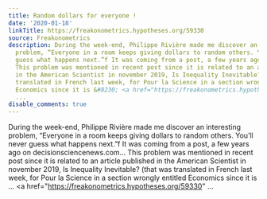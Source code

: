 ```yaml
---
title: Random dollars for everyone !
date: '2020-01-18'
linkTitle: https://freakonometrics.hypotheses.org/59330
source: Freakonometrics
description: During the week-end, Philippe Rivière made me discover an interesting
  problem, “Everyone in a room keeps giving dollars to random others. You’ll never
  guess what happens next.”f It was coming from a post, a few years ago on decisionsciencenews.com&#8230;
  This problem was mentioned in recent post since it is related to an article published
  in the American Scientist in november 2019, Is Inequality Inevitable? (that was
  translated in French last week, for Pour la Science in a section wrongly entitled
  Economics since it is &#8230; <a href="https://freakonometrics.hypotheses.org/59330"
  ...
disable_comments: true
---
```

During the week-end, Philippe Rivière made me discover an interesting problem, “Everyone in a room keeps giving dollars to random others. You’ll never guess what happens next.”f It was coming from a post, a few years ago on decisionsciencenews.com&#8230; This problem was mentioned in recent post since it is related to an article published in the American Scientist in november 2019, Is Inequality Inevitable? (that was translated in French last week, for Pour la Science in a section wrongly entitled Economics since it is &#8230; <a href="https://freakonometrics.hypotheses.org/59330" ...